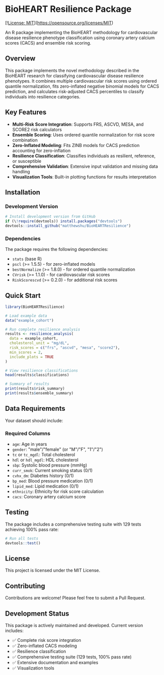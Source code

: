 # BioHEART Resilience Package

[\![License: MIT](https://img.shields.io/badge/License-MIT-yellow.svg)](https://opensource.org/licenses/MIT)

An R package implementing the BioHEART methodology for cardiovascular disease resilience phenotype classification using coronary artery calcium scores (CACS) and ensemble risk scoring.

## Overview

This package implements the novel methodology described in the BioHEART research for classifying cardiovascular disease resilience phenotypes. It combines multiple cardiovascular risk scores using ordered quantile normalization, fits zero-inflated negative binomial models for CACS prediction, and calculates risk-adjusted CACS percentiles to classify individuals into resilience categories.

## Key Features

- **Multi-Risk Score Integration**: Supports FRS, ASCVD, MESA, and SCORE2 risk calculators
- **Ensemble Scoring**: Uses ordered quantile normalization for risk score combination
- **Zero-Inflated Modeling**: Fits ZINB models for CACS prediction accounting for zero-inflation
- **Resilience Classification**: Classifies individuals as resilient, reference, or susceptible
- **Comprehensive Validation**: Extensive input validation and missing data handling
- **Visualization Tools**: Built-in plotting functions for results interpretation

## Installation

### Development Version

```r
# Install development version from GitHub
if (\!require(devtools)) install.packages("devtools")
devtools::install_github("matthewshu/BioHEARTResilience")
```

### Dependencies

The package requires the following dependencies:
- `stats` (base R)
- `pscl` (>= 1.5.5) - for zero-inflated models
- `bestNormalize` (>= 1.8.0) - for ordered quantile normalization
- `CVrisk` (>= 1.1.0) - for cardiovascular risk scores
- `RiskScorescvd` (>= 0.2.0) - for additional risk scores

## Quick Start

```r
library(BioHEARTResilience)

# Load example data
data("example_cohort")

# Run complete resilience analysis
results <- resilience_analysis(
  data = example_cohort,
  cholesterol_unit = "mg/dL",
  risk_scores = c("frs", "ascvd", "mesa", "score2"),
  min_scores = 2,
  include_plots = TRUE
)

# View resilience classifications
head(results$classifications)

# Summary of results
print(results$risk_summary)
print(results$ensemble_summary)
```

## Data Requirements

Your dataset should include:

### Required Columns
- `age`: Age in years
- `gender`: "male"/"female" (or "M"/"F", "1"/"2")
- `tc` or `tc_mgdl`: Total cholesterol
- `hdl` or `hdl_mgdl`: HDL cholesterol
- `sbp`: Systolic blood pressure (mmHg)
- `curr_smok`: Current smoking status (0/1)
- `cvhx_dm`: Diabetes history (0/1)
- `bp_med`: Blood pressure medication (0/1)
- `lipid_med`: Lipid medication (0/1)
- `ethnicity`: Ethnicity for risk score calculation
- `cacs`: Coronary artery calcium score

## Testing

The package includes a comprehensive testing suite with 129 tests achieving 100% pass rate:

```r
# Run all tests
devtools::test()
```

## License

This project is licensed under the MIT License.

## Contributing

Contributions are welcome\! Please feel free to submit a Pull Request.

## Development Status

This package is actively maintained and developed. Current version includes:
- ✅ Complete risk score integration
- ✅ Zero-inflated CACS modeling  
- ✅ Resilience classification
- ✅ Comprehensive testing suite (129 tests, 100% pass rate)
- ✅ Extensive documentation and examples
- ✅ Visualization tools
